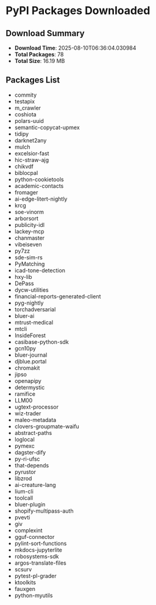 # PyPI Packages Downloaded

## Download Summary
- **Download Time**: 2025-08-10T06:36:04.030984
- **Total Packages**: 78
- **Total Size**: 16.19 MB

## Packages List
- commity
- testapix
- m_crawler
- coshiota
- polars-uuid
- semantic-copycat-upmex
- tidipy
- darknet2any
- mulch
- excelsior-fast
- hic-straw-ajg
- chikvdf
- biblocpal
- python-cookietools
- academic-contacts
- fromager
- ai-edge-litert-nightly
- krcg
- soe-vinorm
- arborsort
- publicity-idl
- lackey-mcp
- chanmaster
- vibeiseven
- py7zz
- sde-sim-rs
- PyMatching
- icad-tone-detection
- hxy-lib
- DePass
- dycw-utilities
- financial-reports-generated-client
- pyg-nightly
- torchadversarial
- bluer-ai
- mtrust-medical
- mtcli
- InsideForest
- casibase-python-sdk
- gcn10py
- bluer-journal
- djblue.portal
- chromakit
- jipso
- openapipy
- determystic
- ramifice
- LLM00
- ugtext-processor
- wiz-trader
- maleo-metadata
- clovers-groupmate-waifu
- abstract-paths
- loglocal
- pymexc
- dagster-dify
- py-ri-ufsc
- that-depends
- pyrustor
- libzrod
- ai-creature-lang
- lium-cli
- toolcall
- bluer-plugin
- shopify-multipass-auth
- pvevti
- giv
- complexint
- gguf-connector
- pylint-sort-functions
- mkdocs-jupyterlite
- robosystems-sdk
- argos-translate-files
- scsurv
- pytest-pl-grader
- ktoolkits
- fauxgen
- python-myutils
